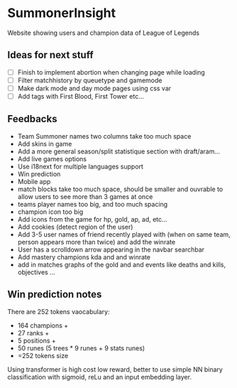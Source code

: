 # SummonerInsight
Website showing users and champion data of League of Legends

## Ideas for next stuff
- [ ] Finish to implement abortion when changing page while loading
- [ ] Filter matchhistory by queuetype and gamemode
- [ ] Make dark mode and day mode pages using css var
- [ ] Add tags with First Blood, First Tower etc...

## Feedbacks
- Team Summoner names two columns take too much space
- Add skins in game
- Add a more general season/split statistique section with draft/aram...
- Add live games options
- Use i18next for multiple languages support
- Win prediction
- Mobile app
- match blocks take too much space, should be smaller and ouvrable to allow users to see more than 3 games at once
- teams player names too big, and too much spacing
- champion icon too big
- Add icons from the game for hp, gold, ap, ad, etc...
- Add cookies (detect region of the user)
- Add 3-5 user names of friend recently played with (when on same team, person appears more than twice) and add the winrate
- User has a scrolldown arrow appearing in the navbar searchbar
- Add mastery champions kda and and winrate
- add in matches graphs of the gold and and events like deaths and kills, objectives ...

## Win prediction notes
There are 252 tokens vaocabulary:

- 164 champions +
- 27 ranks +
- 5 positions +
- 50 runes (5 trees * 9 runes + 9 stats runes)
- =252 tokens size

Using transformer is high cost low reward, better to use simple NN binary classification with sigmoid, reLu and an input embedding layer.
